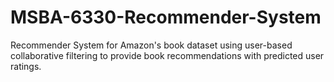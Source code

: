 # MSBA-6330-Recommender-System
Recommender System for Amazon's book dataset using user-based collaborative filtering to provide book recommendations with predicted user ratings.

